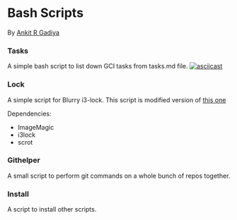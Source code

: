 # Bash Scripts
By [Ankit R Gadiya](http://ankitrgadiya.me)

### Tasks
A simple bash script to list down GCI tasks from tasks.md file.
[![asciicast](https://asciinema.org/a/96349.png)](https://asciinema.org/a/96349)

### Lock
A simple script for Blurry i3-lock. 
This script is modified version of [this one](https://gist.github.com/x421/ba39ca927c88b2e0ae5c)

Dependencies: 
- ImageMagic
- i3lock
- scrot

### Githelper
A small script to perform git commands on a whole bunch of repos together.

### Install
A script to install other scripts.
